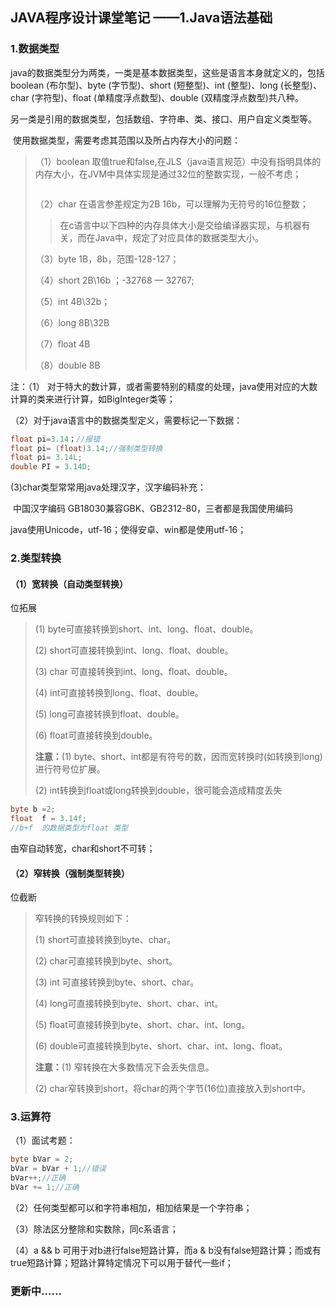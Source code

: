 ## JAVA程序设计课堂笔记 ——1.Java语法基础

### 1.数据类型

​	java的数据类型分为两类，一类是基本数据类型，这些是语言本身就定义的，包括boolean (布尔型)、byte (字节型)、short (短整型)、int (整型)、long (长整型)、char (字符型)、float (单精度浮点数型)、double (双精度浮点数型)共八种。 

​	另一类是引用的数据类型，包括数组、字符串、类、接口、用户自定义类型等。

​	使用数据类型，需要考虑其范围以及所占内存大小的问题：

>（1）boolean  取值true和false,在JLS（java语言规范）中没有指明具体的内存大小，在JVM中具体实现是通过32位的整数实现，一般不考虑；
>
>
>
>```
>
>```
>
>（2）char      在语言参差规定为2B 16b，可以理解为无符号的16位整数；
>
>
>
>> 在c语言中以下四种的内存具体大小是交给编译器实现，与机器有关，而在Java中，规定了对应具体的数据类型大小。
>
>
>
>（3）byte  1B，8b，范围-128-127；
>
>（4）short   2B\16b   ；-32768 —  32767;
>
>（5）int    4B\32b；     
>
>（6）long  8B\32B
>
>
>
>（7）float        4B
>
>（8）double   8B

注：（1） 对于特大的数计算，或者需要特别的精度的处理，java使用对应的大数计算的类来进行计算，如BigInteger类等；

（2）对于java语言中的数据类型定义，需要标记一下数据：

```java
float pi=3.14；//报错
float pi= (float)3.14;//强制类型转换
float pi= 3.14L;
double PI = 3.14D;
```

(3)char类型常常用java处理汉字，汉字编码补充：

​	中国汉字编码 	GB18030兼容GBK、GB2312-80，三者都是我国使用编码

java使用Unicode，utf-16；使得安卓、win都是使用utf-16；



### 2.类型转换

#### （1）宽转换（自动类型转换）

位拓展

> (1) byte可直接转换到short、int、long、float、double。
>
> (2) short可直接转换到int、long、float、double。
>
> (3) char 可直接转换到int、long、float、double。
>
> (4) int可直接转换到long、float、double。
>
> (5) long可直接转换到float、double。
>
> (6) float可直接转换到double。
>
> **注意：**(1) byte、short、int都是有符号的数，因而宽转换时(如转换到long)进行符号位扩展。
>
> (2) int转换到float或long转换到double，很可能会造成精度丢失

```java
byte b =2;
float  f = 3.14f;
//b+f  的数据类型为float 类型
```

由窄自动转宽，char和short不可转；

#### （2）窄转换（强制类型转换）

位截断

>窄转换的转换规则如下：
>
> (1) short可直接转换到byte、char。
>
> (2) char可直接转换到byte、short。
>
> (3) int 可直接转换到byte、short、char。
>
> (4) long可直接转换到byte、short、char、int。
>
> (5) float可直接转换到byte、short、char、int、long。
>
> (6) double可直接转换到byte、short、char、int、long、float。
>
>**注意：**(1) 窄转换在大多数情况下会丢失信息。
>
> (2) char窄转换到short，将char的两个字节(16位)直接放入到short中。



### 3.运算符

（1）面试考题：

```java
byte bVar = 2;
bVar = bVar + 1;//错误
bVar++;//正确
bVar += 1;//正确
```

（2）任何类型都可以和字符串相加，相加结果是一个字符串；

（3）除法区分整除和实数除，同c系语言；

（4）a && b 可用于对b进行false短路计算，而a & b没有false短路计算；而或有true短路计算；短路计算特定情况下可以用于替代一些if；



### 更新中......

